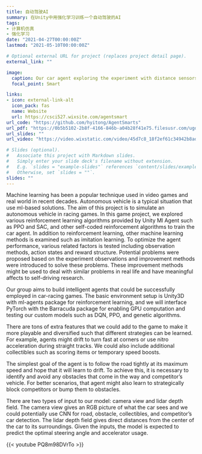 ```yaml
---
title: 自动驾驶AI
summary: 在Unity中用强化学习训练一个自动驾驶的AI
tags:
- 计算机仿真
- 强化学习
date: "2021-04-27T00:00:00Z"
lastmod: "2021-05-10T00:00:00Z"

# Optional external URL for project (replaces project detail page).
external_link: ""

image:
  caption: Our car agent exploring the experiment with distance sensors
  focal_point: Smart

links:
- icon: external-link-alt
  icon_pack: fas
  name: Website
  url: https://csci527.wixsite.com/agentsmart
url_code: "https://github.com/hyitong/AgentSmarts"
url_pdf: "https://0b5b5102-2b8f-4166-846b-a04b28f41e75.filesusr.com/ugd/45d7c8_5ebe55979a514ee1b63e5804947213a2.pdf"
url_slides: ""
url_video: "https://video.wixstatic.com/video/45d7c8_18f2ef61c34942b8ad44d66d46731388/720p/mp4/file.mp4"

# Slides (optional).
#   Associate this project with Markdown slides.
#   Simply enter your slide deck's filename without extension.
#   E.g. `slides = "example-slides"` references `content/slides/example-slides.md`.
#   Otherwise, set `slides = ""`.
slides: ""
---
```


Machine learning has been a popular technique used in video games and real world in recent decades. Autonomous vehicle is a typical situation that use ml-based solutions. The aim of this project is to simulate an autonomous vehicle in racing games. In this game project, we explored various reinforcement learning algorithms provided by Unity Ml Agent such as PPO and SAC, and other self-coded reinforcement algorithms to train the car agent. In addition to reinforcement learning, other machine learning methods is examined such as imitation learning. To optimize the agent performance, various related factors is tested including observation methods, action states and reward structure. Potential problems were proposed based on the experiment observations and improvement methods were introduced to solve these problems. These improvement methods might be used to deal with similar problems in real life and have meaningful affects to self-driving research.

Our group aims to build intelligent agents that could be successfully employed in car-racing games. The basic environment setup is Unity3D with ml-agents package for reinforcement learning, and we will interface PyTorch with the Barracuda package for enabling GPU computation and testing our custom models such as DQN, PPO, and genetic algorithms.

There are tons of extra features that we could add to the game to make it more playable and diversified such that different strategies can be learned. For example, agents might drift to turn fast at corners or use nitro acceleration during straight tracks. We could also include additional collectibles such as scoring items or temporary speed boosts.

The simplest goal of the agent is to follow the road tightly at its maximum speed and hope that it will learn to drift. To achieve this, it is necessary to identify and avoid any obstacles that come in the way and competitor’s vehicle. For better scenarios, that agent might also learn to strategically block competitors or bump them to obstacles.

There are two types of input to our model: camera view and lidar depth field. The camera view gives an RGB picture of what the car sees and we could potentially use CNN for road, obstacle, collectibles, and competitor’s car detection. The lidar depth field gives direct distances from the center of the car to its surroundings. Given the inputs, the model is expected to predict the optimal steering angle and accelerator usage.

{{< youtube PQ8m98DVrTo >}}